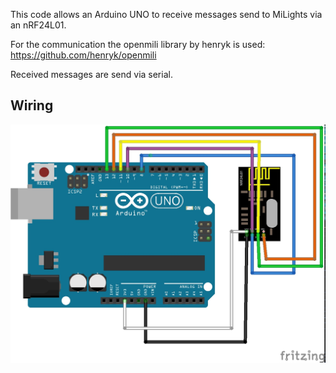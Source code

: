 This code allows an Arduino UNO to receive messages send to MiLights via an nRF24L01.

For the communication the openmili library by henryk is used: https://github.com/henryk/openmili

Received messages are send via serial.

## Wiring
![](wiring/MiLightReceiver_bb.jpg)
